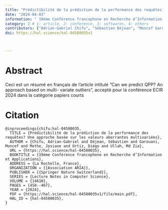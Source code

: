 ```yaml
---
title: "Prédictibilité de la prédiction de la performance des requêtes? Une approche basée sur les valeurs aberrantes multivariées"
date: "2024-04-03"
information: " 19ème Conférence francophone en Recherche d’Information et Applications (CORIA 2024)"
category: 2 # 1: article, 2: conference, 3: softwares, 4: others
contributors: ["Adrian-Gabriel Chifu", "Sébastien Déjean", "Moncef Garouani", "Josiane Mothe", "Diégo Ortiz" , "Md Zia Ullah"]
doi: https://hal.science/hal-04580035v1



---
```


# Abstract
<p style='text-align: justify;'>
Ceci est un résumé en français de l’article intitulé ”Can we predict QPP? An approach based on multi- variate outliers”, accepté pour la conférence ECIR 2024 dans la catégorie papiers courts


# Citation

```
@inproceedings{chifu:hal-04580035,
  TITLE = {Prédictibilité de la prédiction de la performance des requêtes? Une approche basée sur les valeurs aberrantes multivariées},
  AUTHOR = {Chifu, Adrian-Gabriel and Déjean, Sébastien and Garouani, Moncef and Mothe, Josiane and Ortiz, Diégo and Ullah, Md Zia},
  URL = {https://hal.science/hal-04580035},
  BOOKTITLE = {19ème Conférence francophone en Recherche d’Information et Applications},
  ADDRESS = {La Rochelle, France},
  ORGANIZATION = {{Association ARIA}},
  PUBLISHER = {{Springer Nature Switzerland}},
  SERIES = {Lecture Notes in Computer Science},
  VOLUME = {14610},
  PAGES = {458--467},
  YEAR = {2024},
  PDF = {https://hal.science/hal-04580035v1/file/main.pdf},
  HAL_ID = {hal-04580035},
}

```



